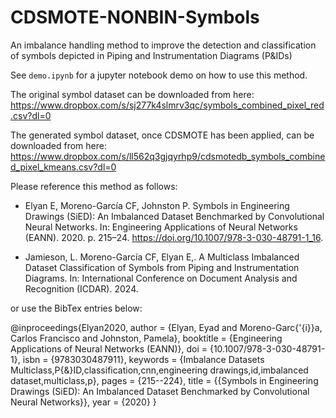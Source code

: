 # CDSMOTE-NONBIN-Symbols

An imbalance handling method to improve the detection and classification of symbols depicted in Piping and Instrumentation Diagrams (P&amp;IDs)

See `demo.ipynb` for a jupyter notebook demo on how to use this method.

The original symbol dataset can be downloaded from here:
https://www.dropbox.com/s/sj277k4slmrv3qc/symbols_combined_pixel_red.csv?dl=0

The generated symbol dataset, once CDSMOTE has been applied, can be downloaded from here:
https://www.dropbox.com/s/ll562q3gjqyrhp9/cdsmotedb_symbols_combined_pixel_kmeans.csv?dl=0

Please reference this method as follows:

* Elyan E, Moreno-García CF, Johnston P. Symbols in Engineering Drawings (SiED): An Imbalanced Dataset Benchmarked by Convolutional Neural Networks. In: Engineering Applications of Neural Networks (EANN). 2020. p. 215–24. https://doi.org/10.1007/978-3-030-48791-1_16.

* Jamieson, L. Moreno-García CF, Elyan E,. A Multiclass Imbalanced Dataset Classification of Symbols from Piping and Instrumentation Diagrams. In: International Conference on Document Analysis and Recognition (ICDAR). 2024.

or use the BibTex entries below:

@inproceedings{Elyan2020,
author = {Elyan, Eyad and Moreno-Garc{\'{i}}a, Carlos Francisco and Johnston, Pamela},
booktitle = {Engineering Applications of Neural Networks (EANN)},
doi = {10.1007/978-3-030-48791-1},
isbn = {9783030487911},
keywords = {Imbalance Datasets Multiclass,P{\&}ID,classification,cnn,engineering drawings,id,imbalanced dataset,multiclass,p},
pages = {215--224},
title = {{Symbols in Engineering Drawings (SiED): An Imbalanced Dataset Benchmarked by Convolutional Neural Networks}},
year = {2020}
}
